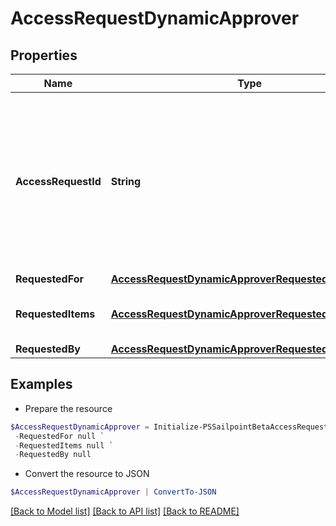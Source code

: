 # AccessRequestDynamicApprover
## Properties

Name | Type | Description | Notes
------------ | ------------- | ------------- | -------------
**AccessRequestId** | **String** | The unique ID of the access request object. Can be used with the [access request status endpoint](https://developer.sailpoint.com/idn/api/beta/list-access-request-status) to get the status of the request.  | 
**RequestedFor** | [**AccessRequestDynamicApproverRequestedFor**](AccessRequestDynamicApproverRequestedFor.md) |  | 
**RequestedItems** | [**AccessRequestDynamicApproverRequestedItemsInner[]**](AccessRequestDynamicApproverRequestedItemsInner.md) | The access items that are being requested. | 
**RequestedBy** | [**AccessRequestDynamicApproverRequestedBy**](AccessRequestDynamicApproverRequestedBy.md) |  | 

## Examples

- Prepare the resource
```powershell
$AccessRequestDynamicApprover = Initialize-PSSailpointBetaAccessRequestDynamicApprover  -AccessRequestId 4b4d982dddff4267ab12f0f1e72b5a6d `
 -RequestedFor null `
 -RequestedItems null `
 -RequestedBy null
```

- Convert the resource to JSON
```powershell
$AccessRequestDynamicApprover | ConvertTo-JSON
```

[[Back to Model list]](../README.md#documentation-for-models) [[Back to API list]](../README.md#documentation-for-api-endpoints) [[Back to README]](../README.md)

